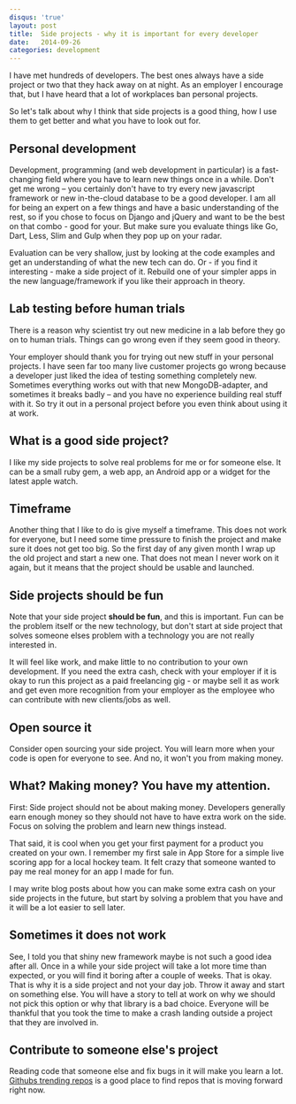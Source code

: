 ```yaml
---
disqus: 'true'
layout: post
title:  Side projects - why it is important for every developer
date:   2014-09-26
categories: development
---
```


I have met hundreds of developers. The best ones always have a side project
or two that they hack away on at night. As an employer I encourage that, but
I have heard that a lot of workplaces ban personal projects.

So let's talk about why I think that side projects is a good thing, how I use
them to get better and what you have to look out for.

## Personal development

Development, programming (and web development in particular) is a fast-changing
field where you have to learn new things once in a while. Don't get me wrong –
you certainly don't have to try every new javascript framework or new in-the-cloud
database to be a good developer. I am all for being an expert on a few things
and have a basic understanding of the rest, so if you chose to focus on Django
and jQuery and want to be the best on that combo - good for your. But make sure
you evaluate things like Go, Dart, Less, Slim and Gulp when they pop up on your
radar.

Evaluation can be very shallow, just by looking at the code examples and get
an understanding of what the new tech can do. Or - if you find it interesting -
make a side project of it. Rebuild one of your simpler apps in the new language/framework
if you like their approach in theory.

## Lab testing before human trials

There is a reason why scientist try out new medicine in a lab before they go on
to human trials. Things can go wrong even if they seem good in theory.

Your employer should thank you for trying out new stuff in your personal projects.
I have seen far too many live customer projects go wrong because a developer just
liked the idea of testing something completely new. Sometimes everything works
out with that new MongoDB-adapter, and sometimes it breaks badly – and you have
no experience building real stuff with it. So try it out in a personal project
before you even think about using it at work.

## What is a good side project?

I like my side projects to solve real problems for me or for someone else.
It can be a small ruby gem, a web app, an Android app or a widget for the latest
apple watch.

## Timeframe

Another thing that I like to do is give myself a timeframe. This does not work
 for everyone, but I need some time pressure to finish the project and make
 sure it does not get too big. So the first day of any given month I wrap up
 the old project and start a new one. That does not mean I never work on it again,
 but it means that the project should be usable and launched.

## Side projects should be fun
Note that your side project **should be fun**, and this is important. Fun can be
the problem itself or the new technology, but don't start at side project that
solves someone elses problem with a technology you are not really interested in.

It will feel like work, and make little to no contribution to your own
development. If you need the extra cash, check with your employer if it is okay
to run this project as a paid freelancing gig - or maybe sell it as work and
get even more recognition from your employer as the employee who can contribute
with new clients/jobs as well.

## Open source it

Consider open sourcing your side project. You will learn more when your code
is open for everyone to see. And no, it won't you from making money.

## What? Making money? You have my attention.

First: Side project should not be about making money. Developers generally earn enough
money so they should not have to have extra work on the side. Focus on solving
the problem and learn new things instead.

That said, it is cool when you get your first payment for a product you created
on your own. I remember my first sale in App Store for a simple live scoring app
for a local hockey team. It felt crazy that someone wanted to pay me real money
for an app I made for fun.

I may write blog posts about how you can make some extra cash on your side projects
in the future, but start by solving a problem that you have and it will be
a lot easier to sell later.

## Sometimes it does not work

See, I told you that shiny new framework maybe is not such a good idea after all.
Once in a while your side project will take a lot more time than expected, or
you will find it boring after a couple of weeks. That is okay. That is why it is
a side project and not your day job. Throw it away and start on something else.
You will have a story to tell at work on why we should not pick this option or
why that library is a bad choice. Everyone will be thankful that you took the
time to make a crash landing outside a project that they are involved in.

## Contribute to someone else's project

Reading code that someone else and fix bugs in it will make you learn a lot.
[Githubs trending repos](https://github.com/trending) is a good place to find
repos that is moving forward right now.
